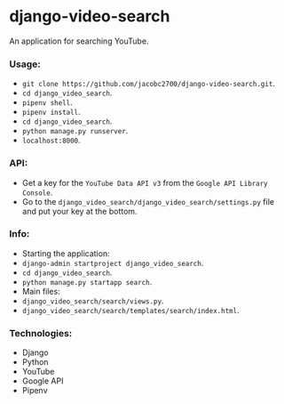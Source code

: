 # django-video-search

An application for searching YouTube.

### Usage:
- `git clone https://github.com/jacobc2700/django-video-search.git`.
- `cd django_video_search`.
- `pipenv shell`.
- `pipenv install`.
- `cd django_video_search`.
- `python manage.py runserver`.
- `localhost:8000`.

### API:
- Get a key for the `YouTube Data API v3` from the `Google API Library Console`.
- Go to the `django_video_search/django_video_search/settings.py` file and put your key at the bottom.

### Info:
- Starting the application:
- `django-admin startproject django_video_search`.
- `cd django_video_search`.
- `python manage.py startapp search`.
- Main files:
- `django_video_search/search/views.py`.
- `django_video_search/search/templates/search/index.html`.

### Technologies:
- Django
- Python
- YouTube
- Google API
- Pipenv